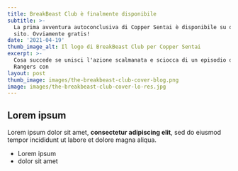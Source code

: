 ```yaml
---
title: BreakBeast Club è finalmente disponibile
subtitle: >-
  La prima avventura autoconclusiva di Copper Sentai è disponibile su questo
  sito. Ovviamente gratis!
date: '2021-04-19'
thumb_image_alt: Il logo di BreakBeast Club per Copper Sentai
excerpt: >-
  Cosa succede se unisci l'azione scalmanata e sciocca di un episodio dei Power
  Rangers con 
layout: post
thumb_image: images/the-breakbeast-club-cover-blog.png
image: images/the-breakbeast-club-cover-lo-res.jpg
---
```

## Lorem ipsum

Lorem ipsum dolor sit amet, **consectetur adipiscing elit**, sed do eiusmod tempor incididunt ut labore et dolore magna aliqua.

- Lorem ipsum
- dolor sit amet